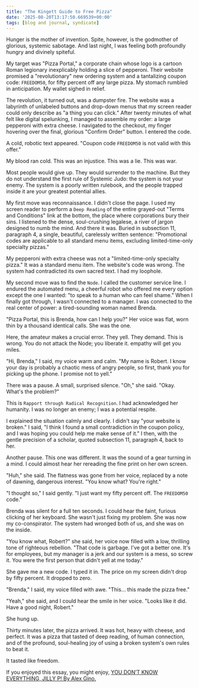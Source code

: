```yaml
---
title: "The Kingett Guide to Free Pizza"
date: '2025-08-20T13:17:50.669539+00:00'
tags: [blog and journal, syndicate]
---
```


Hunger is the mother of invention. Spite, however, is the godmother of glorious, systemic sabotage. And last night, I was feeling both profoundly hungry and divinely spiteful.

My target was "Pizza Portal," a corporate chain whose logo is a cartoon Roman legionary inexplicably holding a slice of pepperoni. Their website promised a "revolutionary" new ordering system and a tantalizing coupon code: `FREEDOM50`, for fifty percent off any large pizza. My stomach rumbled in anticipation. My wallet sighed in relief.

The revolution, it turned out, was a dumpster fire. The website was a labyrinth of unlabeled buttons and drop-down menus that my screen reader could only describe as "a thing you can click." After twenty minutes of what felt like digital spelunking, I managed to assemble my order: a large pepperoni with extra cheese. I navigated to the checkout, my finger hovering over the final, glorious "Confirm Order" button. I entered the code.

A cold, robotic text appeared. "Coupon code `FREEDOM50` is not valid with this offer."

My blood ran cold. This was an injustice. This was a lie. This was war.

Most people would give up. They would surrender to the machine. But they do not understand the first rule of Systemic Judo: the system is not your enemy. The system is a poorly written rulebook, and the people trapped inside it are your greatest potential allies.

My first move was reconnaissance. I didn't close the page. I used my screen reader to perform a `Deep Reading` of the entire grayed-out "Terms and Conditions" link at the bottom, the place where corporations bury their sins. I listened to the dense, soul-crushing legalese, a river of jargon designed to numb the mind. And there it was. Buried in subsection 11, paragraph 4, a single, beautiful, carelessly written sentence: "Promotional codes are applicable to all standard menu items, excluding limited-time-only specialty pizzas."

My pepperoni with extra cheese was not a "limited-time-only specialty pizza." It was a standard menu item. The website's code was wrong. The system had contradicted its own sacred text. I had my loophole.

My second move was to find the `Node`. I called the customer service line. I endured the automated menu, a cheerful robot who offered me every option except the one I wanted: "to speak to a human who can feel shame." When I finally got through, I wasn't connected to a manager. I was connected to the real center of power: a tired-sounding woman named Brenda.

"Pizza Portal, this is Brenda, how can I help you?" Her voice was flat, worn thin by a thousand identical calls. She was the one.

Here, the amateur makes a crucial error. They yell. They demand. This is wrong. You do not attack the Node; you liberate it. empathy will get you miles.

"Hi, Brenda," I said, my voice warm and calm. "My name is Robert. I know your day is probably a chaotic mess of angry people, so first, thank you for picking up the phone. I promise not to yell."

There was a pause. A small, surprised silence. "Oh," she said. "Okay. What's the problem?"

This is `Rapport through Radical Recognition`. I had acknowledged her humanity. I was no longer an enemy; I was a potential respite.

I explained the situation calmly and clearly. I didn't say "your website is broken." I said, "I think I found a small contradiction in the coupon policy, and I was hoping you could help me make sense of it." I then, with the gentle precision of a scholar, quoted subsection 11, paragraph 4, back to her.

Another pause. This one was different. It was the sound of a gear turning in a mind. I could almost hear her rereading the fine print on her own screen.

"Huh," she said. The flatness was gone from her voice, replaced by a note of dawning, dangerous interest. "You know what? You're right."

"I thought so," I said gently. "I just want my fifty percent off. The `FREEDOM50` code."

Brenda was silent for a full ten seconds. I could hear the faint, furious clicking of her keyboard. She wasn't just fixing my problem. She was now my co-conspirator. The system had wronged both of us, and she was on the inside.

"You know what, Robert?" she said, her voice now filled with a low, thrilling tone of righteous rebellion. "That code is garbage. I've got a better one. It's for employees, but my manager is a jerk and our system is a mess, so screw it. You were the first person that didn't yell at me today."

She gave me a new code. I typed it in. The price on my screen didn't drop by fifty percent. It dropped to zero.

"Brenda," I said, my voice filled with awe. "This... this made the pizza free."

"Yeah," she said, and I could hear the smile in her voice. "Looks like it did. Have a good night, Robert."

She hung up.

Thirty minutes later, the pizza arrived. It was hot, heavy with cheese, and perfect. It was a pizza that tasted of deep reading, of human connection, and of the profound, soul-healing joy of using a broken system's own rules to beat it.

It tasted like freedom.

If you enjoyed this essay, you might enjoy, [YOU DON’T KNOW EVERYTHING, JILLY P! By Alex Gino.](http://www.alexgino.com/books/jillyp/)